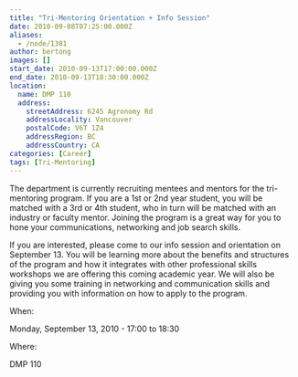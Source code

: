 ```yaml
---
title: "Tri-Mentoring Orientation + Info Session"
date: 2010-09-08T07:25:00.000Z
aliases:
  - /node/1381
author: bertong
images: []
start_date: 2010-09-13T17:00:00.000Z
end_date: 2010-09-13T18:30:00.000Z
location:
  name: DMP 110
  address:
    streetAddress: 6245 Agronomy Rd
    addressLocality: Vancouver
    postalCode: V6T 1Z4
    addressRegion: BC
    addressCountry: CA
categories: [Career]
tags: [Tri-Mentoring]
---
```


The department is currently recruiting mentees and mentors for the tri-mentoring program. If you are a 1st or 2nd year student, you will be matched with a 3rd or 4th student, who in turn will be matched with an industry or faculty mentor. Joining the program is a great way for you to hone your communications, networking and job search skills.

If you are interested, please come to our info session and orientation on September 13. You will be learning more about the benefits and structures of the program and how it integrates with other professional skills workshops we are offering this coming academic year. We will also be giving you some training in networking and communication skills and providing you with information on how to apply to the program.

When: 

Monday, September 13, 2010 - 17:00 to 18:30

Where: 

DMP 110
